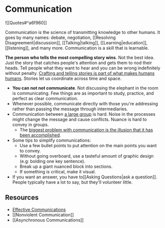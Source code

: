 # Communication

![[Quotes#^a6f960]]

Communication is the science of transmitting knowledge to other humans. It goes by many names: debate, negotiation, [[Resolving Disagreement|discussion]], [[Talking|talking]],  [[Learning|education]], [[listening]], and many more. Communication is a skill that is learnable.

**The person who tells the most compelling story wins**. Not the best idea. Just the story that catches people's attention and gets them to nod their heads. Tell people what they want to hear and you can be wrong indefinitely without penalty. [Crafting and telling stories is part of what makes humans humans](https://www.notboring.co/p/story-time). Stories let us coordinate across time and space.

- **You can not not communicate**. Not discussing the elephant in the room is communicating. Few things are as important to study, practice, and perfect as clear communication.
- Whenever possible, communicate directly with those you're addressing rather than passing the message through intermediaries.
- Communication between [a large group](https://twitter.com/RichRogers_/status/1159872097205805056) is hard. Noise in the processes might change the message and cause conflicts.  Nuance is hard to convey in groups.
  - The [biggest problem with communication is the illusion that it has been accomplished](https://jabian.com/blog/the-illusion-of-communication).
- Some tips to simplify communications:
  - Use a few bullet points to put attention on the main points you want to convey.
  - Without going overboard, use a tasteful amount of graphic design (e.g: bolding one key sentence).
  - Break up a giant nuanced block into sections.
  - If something is critical, make it visual.
- If you want an answer, you have to[[Asking Questions|ask a question]]. People typically have a lot to say, but they'll volunteer little.

## Resources

- [Effective Communications](https://gist.github.com/flopezluis/8b79555b1337e139a9f1d276a42e0019)
- [[Nonviolent Communication]]
- [[Asynchronous Communications]]
